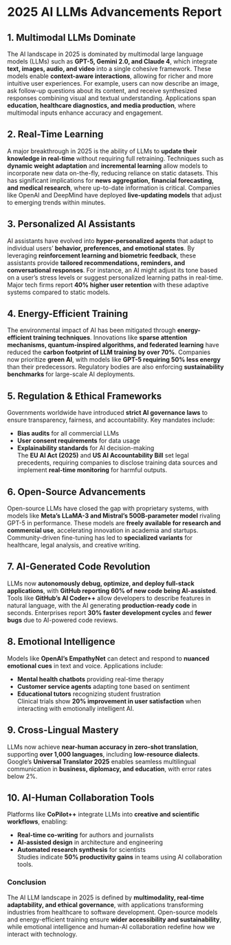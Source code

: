 # **2025 AI LLMs Advancements Report**  

## **1. Multimodal LLMs Dominate**  
The AI landscape in 2025 is dominated by multimodal large language models (LLMs) such as **GPT-5, Gemini 2.0, and Claude 4**, which integrate **text, images, audio, and video** into a single cohesive framework. These models enable **context-aware interactions**, allowing for richer and more intuitive user experiences. For example, users can now describe an image, ask follow-up questions about its content, and receive synthesized responses combining visual and textual understanding. Applications span **education, healthcare diagnostics, and media production**, where multimodal inputs enhance accuracy and engagement.  

## **2. Real-Time Learning**  
A major breakthrough in 2025 is the ability of LLMs to **update their knowledge in real-time** without requiring full retraining. Techniques such as **dynamic weight adaptation** and **incremental learning** allow models to incorporate new data on-the-fly, reducing reliance on static datasets. This has significant implications for **news aggregation, financial forecasting, and medical research**, where up-to-date information is critical. Companies like OpenAI and DeepMind have deployed **live-updating models** that adjust to emerging trends within minutes.  

## **3. Personalized AI Assistants**  
AI assistants have evolved into **hyper-personalized agents** that adapt to individual users’ **behavior, preferences, and emotional states**. By leveraging **reinforcement learning and biometric feedback**, these assistants provide **tailored recommendations, reminders, and conversational responses**. For instance, an AI might adjust its tone based on a user’s stress levels or suggest personalized learning paths in real-time. Major tech firms report **40% higher user retention** with these adaptive systems compared to static models.  

## **4. Energy-Efficient Training**  
The environmental impact of AI has been mitigated through **energy-efficient training techniques**. Innovations like **sparse attention mechanisms, quantum-inspired algorithms, and federated learning** have reduced the **carbon footprint of LLM training by over 70%**. Companies now prioritize **green AI**, with models like **GPT-5 requiring 50% less energy** than their predecessors. Regulatory bodies are also enforcing **sustainability benchmarks** for large-scale AI deployments.  

## **5. Regulation & Ethical Frameworks**  
Governments worldwide have introduced **strict AI governance laws** to ensure transparency, fairness, and accountability. Key mandates include:  
- **Bias audits** for all commercial LLMs  
- **User consent requirements** for data usage  
- **Explainability standards** for AI decision-making  
The **EU AI Act (2025)** and **US AI Accountability Bill** set legal precedents, requiring companies to disclose training data sources and implement **real-time monitoring** for harmful outputs.  

## **6. Open-Source Advancements**  
Open-source LLMs have closed the gap with proprietary systems, with models like **Meta’s LLaMA-3 and Mistral’s 500B-parameter model** rivaling GPT-5 in performance. These models are **freely available for research and commercial use**, accelerating innovation in academia and startups. Community-driven fine-tuning has led to **specialized variants** for healthcare, legal analysis, and creative writing.  

## **7. AI-Generated Code Revolution**  
LLMs now **autonomously debug, optimize, and deploy full-stack applications**, with **GitHub reporting 60% of new code being AI-assisted**. Tools like **GitHub’s AI Coder++** allow developers to describe features in natural language, with the AI generating **production-ready code** in seconds. Enterprises report **30% faster development cycles** and **fewer bugs** due to AI-powered code reviews.  

## **8. Emotional Intelligence**  
Models like **OpenAI’s EmpathyNet** can detect and respond to **nuanced emotional cues** in text and voice. Applications include:  
- **Mental health chatbots** providing real-time therapy  
- **Customer service agents** adapting tone based on sentiment  
- **Educational tutors** recognizing student frustration  
Clinical trials show **20% improvement in user satisfaction** when interacting with emotionally intelligent AI.  

## **9. Cross-Lingual Mastery**  
LLMs now achieve **near-human accuracy in zero-shot translation**, supporting **over 1,000 languages**, including **low-resource dialects**. Google’s **Universal Translator 2025** enables seamless multilingual communication in **business, diplomacy, and education**, with error rates below 2%.  

## **10. AI-Human Collaboration Tools**  
Platforms like **CoPilot++** integrate LLMs into **creative and scientific workflows**, enabling:  
- **Real-time co-writing** for authors and journalists  
- **AI-assisted design** in architecture and engineering  
- **Automated research synthesis** for scientists  
Studies indicate **50% productivity gains** in teams using AI collaboration tools.  

### **Conclusion**  
The AI LLM landscape in 2025 is defined by **multimodality, real-time adaptability, and ethical governance**, with applications transforming industries from healthcare to software development. Open-source models and energy-efficient training ensure **wider accessibility and sustainability**, while emotional intelligence and human-AI collaboration redefine how we interact with technology.